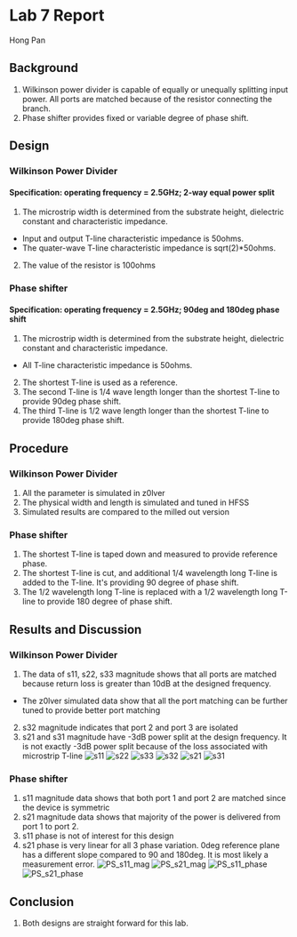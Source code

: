 # Lab 7 Report
Hong Pan

## Background
1. Wilkinson power divider is capable of equally or unequally splitting input power. All ports are matched because of the resistor 
connecting the branch.
2. Phase shifter provides fixed or variable degree of phase shift.

## Design
### Wilkinson Power Divider
#### Specification: operating frequency = 2.5GHz; 2-way equal power split
1. The microstrip width is determined from the substrate height, dielectric constant and characteristic impedance.
  + Input and output T-line characteristic impedance is 50ohms. 
  + The quater-wave T-line characteristic impedance is sqrt(2)*50ohms.
2. The value of the resistor is 100ohms  

### Phase shifter
#### Specification: operating frequency = 2.5GHz; 90deg and 180deg phase shift
1. The microstrip width is determined from the substrate height, dielectric constant and characteristic impedance.
  + All T-line characteristic impedance is 50ohms. 
2. The shortest T-line is used as a reference.
3. The second T-line is 1/4 wave length longer than the shortest T-line to provide 90deg phase shift.
4. The third T-line is 1/2 wave length longer than the shortest T-line to provide 180deg phase shift.

## Procedure
### Wilkinson Power Divider
1. All the parameter is simulated in z0lver
2. The physical width and length is simulated and tuned in HFSS
3. Simulated results are compared to the milled out version

### Phase shifter
1. The shortest T-line is taped down and measured to provide reference phase.
2. The shortest T-line is cut, and additional 1/4 wavelength long T-line is added to the T-line. It's providing 90 degree of phase shift.
2. The 1/2 wavelength long T-line is replaced with a 1/2 wavelength long T-line to provide 180 degree of phase shift.

## Results and Discussion
### Wilkinson Power Divider
1. The data of s11, s22, s33 magnitude shows that all ports are matched because return loss is greater than 10dB at the designed frequency.
  + The z0lver simulated data show that all the port matching can be further tuned to provide better port matching
2. s32 magnitude indicates that port 2 and port 3 are isolated
3. s21 and s31 magnitude have -3dB power split at the design frequency. It is not exactly -3dB power split because of the loss associated with microstrip T-line
![s11](https://github.com/CourseReps/ECEN452-Spring2016/blob/master/Students/hongpan0507/Lab7/plotting/s11.png)
![s22](https://github.com/CourseReps/ECEN452-Spring2016/blob/master/Students/hongpan0507/Lab7/plotting/s22.png)
![s33](https://github.com/CourseReps/ECEN452-Spring2016/blob/master/Students/hongpan0507/Lab7/plotting/s33.png)
![s32](https://github.com/CourseReps/ECEN452-Spring2016/blob/master/Students/hongpan0507/Lab7/plotting/s32.png)
![s21](https://github.com/CourseReps/ECEN452-Spring2016/blob/master/Students/hongpan0507/Lab7/plotting/s21.png)
![s31](https://github.com/CourseReps/ECEN452-Spring2016/blob/master/Students/hongpan0507/Lab7/plotting/s31.png)

### Phase shifter
1. s11 magnitude data shows that both port 1 and port 2 are matched since the device is symmetric
2. s21 magnitude data shows that majority of the power is delivered from port 1 to port 2.
3. s11 phase is not of interest for this design
4. s21 phase is very linear for all 3 phase variation. 0deg reference plane has a different slope compared to 90 and 180deg. It is most likely a measurement error.
![PS_s11_mag](https://github.com/CourseReps/ECEN452-Spring2016/blob/master/Students/hongpan0507/Lab7/plotting/PS_s11_mag.png)
![PS_s21_mag](https://github.com/CourseReps/ECEN452-Spring2016/blob/master/Students/hongpan0507/Lab7/plotting/PS_s21_mag.png)
![PS_s11_phase](https://github.com/CourseReps/ECEN452-Spring2016/blob/master/Students/hongpan0507/Lab7/plotting/PS_s11_phase.png)
![PS_s21_phase](https://github.com/CourseReps/ECEN452-Spring2016/blob/master/Students/hongpan0507/Lab7/plotting/PS_s21_phase.png)

## Conclusion
1. Both designs are straight forward for this lab.

